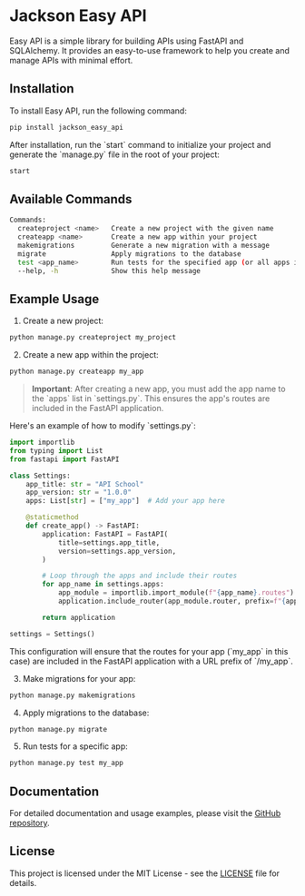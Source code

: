 # Jackson Easy API

Easy API is a simple library for building APIs using FastAPI and SQLAlchemy. It provides an easy-to-use framework to help you create and manage APIs with minimal effort.

## Installation

To install Easy API, run the following command:

```bash
pip install jackson_easy_api
```

After installation, run the \`start\` command to initialize your project and generate the \`manage.py\` file in the root of your project:

```bash
start
```

## Available Commands

```bash
Commands:
  createproject <name>   Create a new project with the given name
  createapp <name>       Create a new app within your project
  makemigrations         Generate a new migration with a message
  migrate                Apply migrations to the database
  test <app_name>        Run tests for the specified app (or all apps if no app_name is provided)
  --help, -h             Show this help message
```

## Example Usage

1. Create a new project:

```bash
python manage.py createproject my_project
```

2. Create a new app within the project:

```bash
python manage.py createapp my_app
```

> **Important**: After creating a new app, you must add the app name to the \`apps\` list in \`settings.py\`. This ensures the app's routes are included in the FastAPI application. 

Here's an example of how to modify \`settings.py\`:

```python
import importlib
from typing import List
from fastapi import FastAPI

class Settings:
    app_title: str = "API School"
    app_version: str = "1.0.0"
    apps: List[str] = ["my_app"]  # Add your app here

    @staticmethod
    def create_app() -> FastAPI:
        application: FastAPI = FastAPI(
            title=settings.app_title,
            version=settings.app_version,
        )

        # Loop through the apps and include their routes
        for app_name in settings.apps:
            app_module = importlib.import_module(f"{app_name}.routes")
            application.include_router(app_module.router, prefix=f"{app_name}", tags=[app_name])

        return application

settings = Settings()
```

This configuration will ensure that the routes for your app (\`my_app\` in this case) are included in the FastAPI application with a URL prefix of \`/my_app\`.

3. Make migrations for your app:

```bash
python manage.py makemigrations
```

4. Apply migrations to the database:

```bash
python manage.py migrate
```

5. Run tests for a specific app:

```bash
python manage.py test my_app
```

## Documentation

For detailed documentation and usage examples, please visit the [GitHub repository](https://github.com/jacksonsr451/jackson_easy_api).

## License

This project is licensed under the MIT License - see the [LICENSE](LICENSE) file for details.